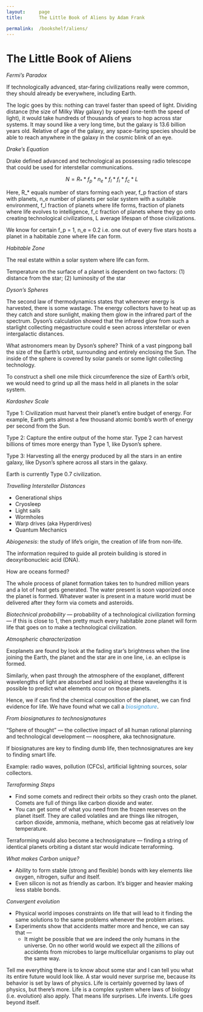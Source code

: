 ```yaml
---
layout:     page
title:      The Little Book of Aliens by Adam Frank

permalink:  /bookshelf/aliens/
---
```


<style type="text/css">
    strong {
        color: #3498db;
        font-weight: 400;
    }
    blockquote {
        padding: 0px 23px;
    }
</style>

# The Little Book of Aliens

*Fermi’s Paradox*

If technologically advanced, star-faring civilizations really were common, they should already be everywhere, including Earth. 

The logic goes by this: nothing can travel faster than speed of light. Dividing distance (the size of Milky Way galaxy) by speed (one-tenth the speed of light), it would take hundreds of thousands of years to hop across star systems. It may sound like a very long time, but the galaxy is 13.6 billion years old. Relative of age of the galaxy, any space-faring species should be able to reach anywhere in the galaxy in the cosmic blink of an eye.

*Drake’s Equation*

Drake defined advanced and technological as possessing radio telescope that could be used for interstellar communications.

$$
N = R_* * f_p * n_e * f_l * f_i * f_c * L
$$

Here, R_* equals number of stars forming each year, f_p fraction of stars with planets, n_e number of planets per solar system with a suitable environment, f_l fraction of planets where life forms, fraction of planets where life evolves to intelligence, f_c fraction of planets where they go onto creating technological civilizations, L average lifespan of those civilizations.

We know for certain f_p = 1, n_e = 0.2 i.e. one out of every five stars hosts a planet in a habitable zone where life can form.

*Habitable Zone*

The real estate within a solar system where life can form. 

Temperature on the surface of a planet is dependent on two factors: (1) distance from the star; (2) luminosity of the star

*Dyson’s Spheres*

The second law of thermodynamics states that whenever energy is harvested, there is some wastage. The energy collectors have to heat up as they catch and store sunlight, making them glow in the infrared part of the spectrum. Dyson’s calculation showed that the infrared glow from such a starlight collecting megastructure could e seen across interstellar or even intergalactic distances. 

What astronomers mean by Dyson’s sphere? Think of a vast pingpong ball the size of the Earth’s orbit, surrounding and entirely enclosing the Sun. The inside of the sphere is covered by solar panels or some light collecting technology. 

To construct a shell one mile thick circumference the size of Earth’s orbit, we would need to grind up all the mass held in all planets in the solar system.

*Kardashev Scale*

Type 1: Civilization must harvest their planet’s entire budget of energy. For example, Earth gets almost a few thousand atomic bomb’s worth of energy per second from the Sun.

Type 2: Capture the entire output of the home star. Type 2 can harvest billions of times more energy than Type 1, like Dyson’s sphere.

Type 3: Harvesting all the energy produced by all the stars in an entire galaxy, like Dyson’s sphere across all stars in the galaxy.

Earth is currently Type 0.7 civilization.

*Travelling Interstellar Distances* 

- Generational ships
- Cryosleep
- Light sails
- Wormholes
- Warp drives (aka Hyperdrives)
- Quantum Mechanics

*Abiogenesis*: the study of life’s origin, the creation of life from non-life.

The information required to guide all protein building is stored in deoxyribonucleic acid (DNA). 

How are oceans formed? 

The whole process of planet formation takes ten to hundred million years and a lot of heat gets generated. The water present is soon vaporized once the planet is formed. Whatever water is present in a mature world must be delivered after they form via comets and asteroids.

*Biotechnical probability* — probability of a technological civilization forming — if this is close to 1, then pretty much every habitable zone planet will form life that goes on to make a technological civilization.

*Atmospheric characterization*

Exoplanets are found by look at the fading star’s brightness when the line joining the Earth, the planet and the star are in one line, i.e. an eclipse is formed.

Similarly, when past through the atmosphere of the exoplanet, different wavelengths of light are absorbed and looking at these wavelengths it is possible to predict what elements occur on those planets.

Hence, we if can find the chemical composition of the planet, we can find evidence for life. We have found what we call a ***biosignature***.

*From biosignatures to technosignatures*

“Sphere of thought” — the collective impact of all human rational planning and technological development — noosphere, aka technosignature.

If biosignatures are key to finding dumb life, then technosignatures are key to finding smart life.

Example: radio waves, pollution (CFCs), artificial lightning sources, solar collectors. 

*Terraforming Steps*

- Find some comets and redirect their orbits so they crash onto the planet. Comets are full of things like carbon dioxide and water.
- You can get some of what you need from the frozen reserves on the planet itself. They are called volatiles and are things like nitrogen, carbon dioxide, ammonia, methane, which become gas at relatively low temperature.

Terraforming would also become a technosignature — finding a string of identical planets orbiting a distant star would indicate terraforming.

*What makes Carbon unique?*

- Ability to form stable (strong and flexible) bonds with key elements like oxygen, nitrogen, sulfur and itself.
- Even silicon is not as friendly as carbon. It’s bigger and heavier making less stable bonds.

*Convergent evolution*

- Physical world imposes constraints on life that will lead to it finding the same solutions  to the same problems whenever the problem arises.
- Experiments show that accidents matter more and hence, we can say that —
    - It might be possible that we are indeed the only humans in the universe. On no other world would we expect all the zillions of accidents from microbes to large multicellular organisms to play out the same way.

Tell me everything there is to know about some star and I can tell you what its entire future would look like. A star would never surprise me, because its behavior is set by laws of physics. Life is certainly governed by laws of physics, but there’s more. Life is a complex system where laws of biology (i.e. evolution) also apply. That means life surprises. Life invents. Life goes beyond itself.